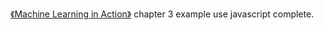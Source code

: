 [《Machine Learning in Action》](https://www.manning.com/books/machine-learning-in-action) chapter 3 example use javascript complete.
